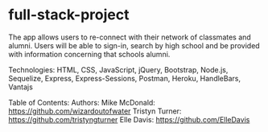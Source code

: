 # full-stack-project

The app allows users to re-connect with their network of classmates and alumni. Users will be able to sign-in, search by high school and be provided with information concerning that schools alumni. 

Technologies:
HTML, CSS, JavaScript, jQuery, Bootstrap, Node.js, Sequelize, Express, Express-Sessions, Postman, Heroku, HandleBars, Vantajs


Table of Contents:
Authors: Mike McDonald: https://github.com/wizardoutofwater 
Tristyn Turner: https://github.com/tristyngturner 
Elle Davis: https://github.com/ElleDavis
